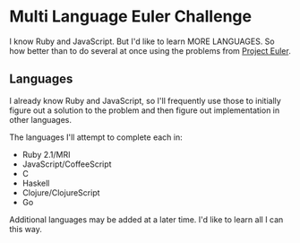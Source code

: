 # Multi Language Euler Challenge

I know Ruby and JavaScript. But I'd like to learn MORE LANGUAGES. So how better than to do several at once using the problems from [Project Euler](http://projecteuler.net/).

## Languages

I already know Ruby and JavaScript, so I'll frequently use those to initially figure out a solution to the problem and then figure out implementation in other languages. 

The languages I'll attempt to complete each in: 

* Ruby 2.1/MRI
* JavaScript/CoffeeScript
* C
* Haskell
* Clojure/ClojureScript
* Go

Additional languages may be added at a later time. I'd like to learn all I can this way. 
